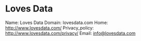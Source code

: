 
# Loves Data

Name: Loves Data
Domain: lovesdata.com
Home: http://www.lovesdata.com/
Privacy_policy: http://www.lovesdata.com/privacy/
Email: info@lovesdata.com
